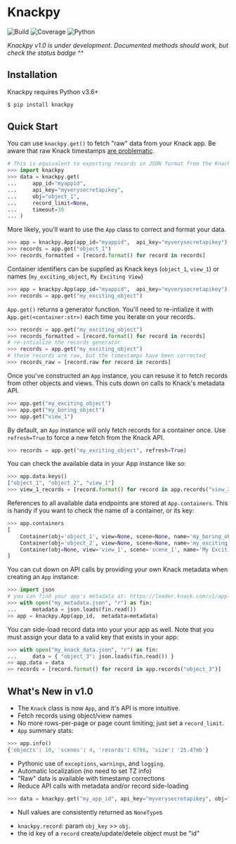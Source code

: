 # Knackpy 

![Build](https://github.com/cityofaustin/knackpy/workflows/Build/badge.svg?branch=v1.0.0)
![Coverage](https://raw.githubusercontent.com/cityofaustin/knackpy/v1.0.0/coverage.svg)
![Python](https://img.shields.io/badge/Python-v3.6+-blue)

*Knackpy v1.0 is under development. Documented methods should work, but check the status badge ^^*

## Installation

Knackpy requires Python v3.6+
```bash
$ pip install knackpy
```

## Quick Start

You can use `knackpy.get()` to fetch "raw" data from your Knack app. Be aware that raw Knack timestamps [are problematic](). 

```python
# This is equivalent to exporting records in JSON format from the Knack Builder
>>> import knackpy
>>> data = knackpy.get(
...     app_id="myappid",
...     api_key="myverysecretapikey",
...     obj="object_1",
...     record_limit=None,
...     timeout=30
... )
```

More likely, you'll want to use the `App` class to correct and format your data.

```python
>>> app = knackpy.App(app_id="myappid",  api_key="myverysecretapikey")
>>> records = app.get("object_1")
>>> records_formatted = [record.format() for record in records]
```

Container identifiers can be supplied as Knack keys (`object_1`, `view_1`) or names (`my_exciting_object`, `My Exciting View`)

```python
>>> app = knackpy.App(app_id="myappid",  api_key="myverysecretapikey")
>>> records = app.get("my_exciting_object")
```

`App.get()` returns a generator function. You'll need to re-intialize it with `App.get(<container:str>)` each time you iterate on your records.

```python
>>> records = app.get("my_exciting_object") 
>>> records_formatted = [record.format() for record in records]
# re-intialize the records generator
>>> records = app.get("my_exciting_object") 
# these records are raw, but the timestamps have been corrected
>>> records_raw = [record.raw for record in records]
```

Once you've constructed an `App` instance, you can resuse it to fetch records from other objects and views. This cuts down on calls to Knack's metadata API.

```python
>>> app.get("my_exciting_object") 
>>> app.get("my_boring_object")
>>> app.get("view_1")
```

By default, an `App` instance will only fetch records for a container once. Use `refresh=True` to force a new fetch from the Knack API.

```python
>>> records = app.get("my_exciting_object", refresh=True) 
```

You can check the available data in your App instance like so:

```python
>>> app.data.keys()
["object_1", "object_2", "view_1"]
>>> view_1_records = [record.format() for record in app.records("view_22")]
```

References to all available data endpoints are stored at `App.containers`. This is handy if you want to check the name of a container, or its key:

```python
>>> app.containers
[
    Container(obj='object_1', view=None, scene=None, name='my_boring_object'),
    Container(obj='object_2', view=None, scene=None, name='my_exciting_object'),
    Container(obj=None, view='view_1', scene='scene_1', name='My Exciting View'),
]
```

You can cut down on API calls by providing your own Knack metadata when creating an `App` instance:
```python
>>> import json
# you can find your app's metadata at: https://loader.knack.com/v1/applications/<app_id:str>"
>>> with open("my_metadata.json", "r") as fin:
...     metadata = json.loads(fin.read())
>> app = knackpy.App(app_id,  metadata=metadata)
```

You can side-load record data into your your app as well. Note that you must assign your data to a valid key that exists in your app:

```python
>>> with open("my_knack_data.json", "r") as fin:
...     data = { "object_3": json.loads(fin.read()) }
>> app.data = data
>> records = [record.format() for record in app.records("object_3")]
```

## What's New in v1.0

* The `Knack` class is now `App`, and it's API is more intuitive.
* Fetch records using object/view names
* No more rows-per-page or page count limiting; just set a `record_limit`.
* `App` summary stats:

```python
>>> app.info()
{'objects': 10, 'scenes': 4, 'records': 6786, 'size': '25.47mb'}
```

* Pythonic use of `exceptions`, `warnings`, and `logging`.
* Automatic localization (no need to set TZ info)
* "Raw" data is available with timestamp corrections
* Reduce API calls with metadata and/or record side-loading
```python
>>> data = knackpy.get("my_app_id", api_key="myverysecretapikey", obj="object_3", record_limit=10)
```
* Null values are consistently returned as `NoneType`s
- `knackpy.record`: param `obj_key` >> `obj`.
- the id key of a `record` create/update/detele object must be "id"